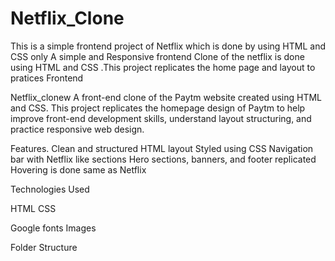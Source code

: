 # Netflix_Clone
This is a simple frontend project of Netflix which is done by using  HTML and CSS  only
A simple and Responsive frontend Clone of the netflix is done using HTML and CSS .This project replicates the home page and layout to pratices Frontend 

Netflix_clonew
A front-end clone of the Paytm website created using HTML and CSS. This project replicates the homepage design of Paytm to help improve front-end development skills, understand layout structuring, and practice responsive web design.

Features.
Clean and structured HTML layout
Styled using  CSS
Navigation bar with Netflix like sections
Hero sections, banners, and footer replicated
Hovering is done same as Netflix

Technologies Used

HTML
CSS

Google fonts
Images

Folder Structure 
